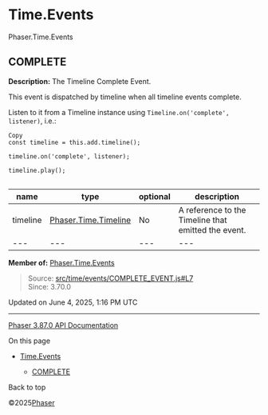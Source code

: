 # Time.Events

Phaser.Time.Events

## COMPLETE

**Description:** The Timeline Complete Event.

This event is dispatched by timeline when all timeline events complete.

Listen to it from a Timeline instance using `Timeline.on('complete', listener)`, i.e.:

```
Copy
const timeline = this.add.timeline();

timeline.on('complete', listener);

timeline.play();


```

| name | type | optional | description |
| --- | --- | --- | --- |
| timeline | [Phaser.Time.Timeline](../class/time-timeline.md) | No | A reference to the Timeline that emitted the event. |
| --- | --- | --- | --- |

**Member of:** [Phaser.Time.Events](../namespace/time-events.md)

> Source: [src/time/events/COMPLETE\_EVENT.js#L7](https://github.com/phaserjs/phaser/blob/v3.87.0/src/time/events/COMPLETE_EVENT.js#L7)  
> Since: 3.70.0

Updated on June 4, 2025, 1:16 PM UTC

---

[Phaser 3.87.0 API Documentation](../../index.md)

On this page

* [Time.Events](#timeevents)

  + [COMPLETE](#complete)

Back to top

©2025[Phaser](https://docs.phaser.io)